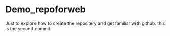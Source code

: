 # Demo_repoforweb
Just to explore how to create the repositery and get familiar with github.
this is the second commit.

